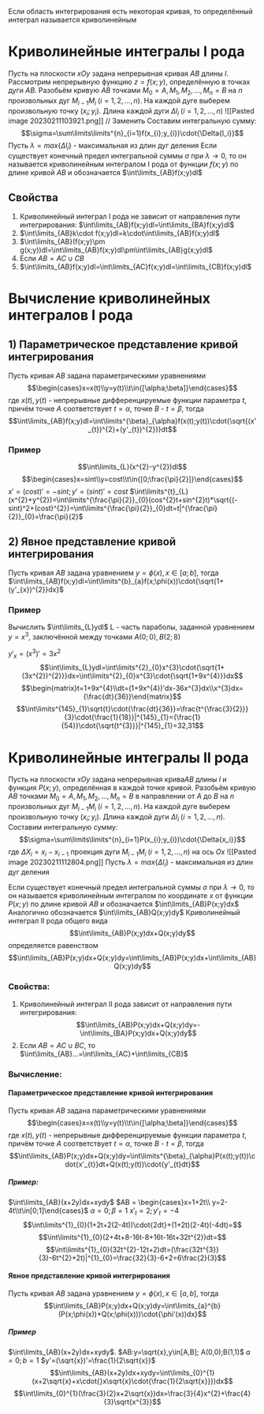 Если область интегрирования есть некоторая кривая, то определённый интеграл называется криволинейным 
# Криволинейные интегралы I рода
Пусть на плоскости $xOy$ задана непрерывная кривая $AB$ длины $l$. Рассмотрим непрерывную функцию $z=f(x;y)$, определённую в точках дуги $AB$. Разобьём кривую $AB$ точками $M_{0}=A,M_{1},M_{2},...,M_{n}=B$ на $n$ произвольных дуг $M_{i-1}M_{i}\;(i=1,2,...,n)$. На каждой дуге выберем произвольную точку $(x_{i};y_{i})$. Длина каждой дуги $\Delta l_i\;(i=1,2,...,n)$
![[Pasted image 20230211103921.png]]
// Заменить
Составим интегральную сумму:
$$\sigma=\sum\limits\limits^{n}_{i=1}f(x_{i};y_{i})\cdot{\Delta{l_i}}$$
Пусть $\lambda=max\{\Delta{l_{i}\}}$ - максимальная из длин дуг деления
Если существует конечный предел интегральной суммы $\sigma$ при $\lambda\to{0}$, то он называется криволинейным интегралом I рода от функции $f(x;y)$ по длине кривой $AB$ и обозначается $\int\limits_{AB}f(x;y)dl$  
## Свойства
1. Криволинейный интеграл I рода не зависит от направления пути интегрирования:
$\int\limits_{AB}f(x;y)dl=\int\limits_{BA}f(x;y)dl$
2. $\int\limits_{AB}k\cdot f(x;y)dl=k\cdot\int\limits_{AB}f(x;y)dl$
3. $\int\limits_{AB}(f(x;y)\pm g(x;y))dl=\int\limits_{AB}f(x;y)dl\pm\int\limits_{AB}g(x;y)dl$
4. Если $AB=AC\cup CB$
5. $\int\limits_{AB}f(x;y)dl=\int\limits_{AC}f(x;y)dl=\int\limits_{CB}f(x;y)dl$
# Вычисление криволинейных интегралов I рода
## 1) Параметрическое представление кривой интегрирования
Пусть кривая $AB$ задана параметрическими уравнениями $$\begin{cases}x=x(t)\\y=y(t)\\t\in{[\alpha;\beta]}\end{cases}$$
где $x(t),y(t)$ - непрерывные дифференцируемые функции параметра $t$, причём точке $A$ соответствует $t=\alpha$, точке $B$ - $t=\beta$, тогда $$\int\limits_{AB}f(x;y)dl=\int\limits^{\beta}_{\alpha}f(x(t);y(t))\cdot{\sqrt{(x'_{t})^{2}+(y'_{t})^{2}}}dt$$
### Пример
$$\int\limits_{L}(x^{2}-y^{2})dl$$
$$\begin{cases}x=sint\\y=cost\\t\in{[0;\frac{\pi}{2}]}\end{cases}$$
$x'=(cost)'=-sint;y'=(sint)'=cost$
$\int\limits^{t}_{L}(x^{2}+y^{2})=\int\limits^{\frac{\pi}{2}}_{0}(cos^{2}t+sin^{2}t)*\sqrt{(-sint)^2+(cost)^{2}}=\int\limits^{\frac{\pi}{2}}_{0}dt=t|^{\frac{\pi}{2}}_{0}=\frac{\pi}{2}$
## 2) Явное представление кривой интегрирования
Пусть кривая $AB$ задана уравнением $y=\phi(x),x\in[a;b]$, тогда
$\int\limits_{AB}f(x;y)dl=\int\limits^{b}_{a}f(x;\phi(x))\cdot{\sqrt{1+(y'_{x})^{2}}dx}$
### Пример
Вычислить $\int\limits_{L}ydl$
L - часть параболы, заданной уравнением $y=x^{3}$, заключённой между точками $A(0;0),B(2;8)$

$y'_{x}=(x^{3})'=3x^{2}$
$$\int\limits_{L}ydl=\int\limits^{2}_{0}x^{3}\cdot{\sqrt{1+(3x^{2})^{2}}}dx=\int\limits^{2}_{0}x^{3}\cdot{\sqrt{1+9x^{4}}}dx$$
$$\begin{matrix}t=1+9x^{4}\\dt=(1+9x^{4})'dx-36x^{3}dx\\x^{3}dx={\frac{dt}{36}}\end{matrix}$$
$$\int\limits^{145}_{1}\sqrt{t}\cdot{\frac{dt}{36}}=\frac{t^{\frac{3}{2}}}{3}\cdot{\frac{1}{18}}|^{145}_{1}={\frac{1}{54}}\cdot{\sqrt{t^{3}}}|^{145}_{1}=32,31$$
# Криволинейные интегралы II рода
Пусть на плоскости $xOy$ задана непрерывная крива$AB$ длины $l$ и функция $P(x;y)$, определённая в каждой точке кривой. Разобьём кривую $AB$ точками $M_{0}=A,M_{1},M_{2},...,M_{n}=B$ в направлении от $A$ до $B$ на $n$ произвольных дуг $M_{i-1}M_{i}\;(i=1,2,...,n)$. На каждой дуге выберем произвольную точку $(x_{i};y_{i})$. Длина каждой дуги $\Delta l_i\;(i=1,2,...,n)$.
Составим интегральную сумму:
$$\sigma=\sum\limits\limits^{n}_{i=1}P(x_{i};y_{i})\cdot{\Delta{x_i}}$$
где $\Delta X_{i}=x_{i}-x_{i-1}$ проекция дуги $M_{i-1}M_{i}\;(i=1,2,...,n)$ на ось $Ox$
![[Pasted image 20230211112804.png]]
Пусть $\lambda=max\{\Delta{l_{i}\}}$ - максимальная из длин дуг деления

Если существует конечный предел интегральной суммы $\sigma$ при $\lambda\to{0}$, то он называется криволинейным интегралом по координате $x$ от функции $P(x;y)$ по длине кривой $AB$ и обозначается $\int\limits_{AB}P(x;y)dx$ 
Аналогично обозначается $\int\limits_{AB}Q(x;y)dy$ 
Криволинейный интеграл II рода общего вида $$\int\limits_{AB}P(x;y)dx+Q(x;y)dy$$
определяется равенством $$\int\limits_{AB}P(x;y)dx+Q(x;y)dy=\int\limits_{AB}P(x;y)dx+\int\limits_{AB}Q(x;y)dy$$
### Свойства:
1. Криволинейный интеграл II рода зависит от направления пути интегрирования:   $$\int\limits_{AB}P(x;y)dx+Q(x;y)dy=-\int\limits_{BA}P(x;y)dx+Q(x;y)dy$$
2. Если $AB=AC\cup{BC}$, то $\int\limits_{AB}...=\int\limits_{AC}+\int\limits_{CB}$
### Вычисление:
#### Параметрическое представление кривой интегрирования
Пусть кривая $AB$ задана параметрическими уравнениями $$\begin{cases}x=x(t)\\y=y(t)\\t\in{[\alpha;\beta]}\end{cases}$$
где $x(t),y(t)$ - непрерывные дифференцируемые функции параметра $t$, причём точке $A$ соответствует $t=\alpha$, точке $B$ - $t=\beta$, тогда$$\int\limits_{AB}P(x;y)dx+Q(x;y)dy=\int\limits^{\beta}_{\alpha}P(x(t);y(t))\cdot{x'_{t}}dt+Q(x(t);y(t))\cdot{y'_{t}dt}$$
##### Пример:
$\int\limits_{AB}(x+2y)dx+xydy$
$AB = \begin{cases}x=1+2t\\ y=2-4t\\t\in[0;1]\end{cases}$
$\alpha=0;\beta=1$
$x'_{t}=2;y'_{t}=-4$
$$\int\limits^{1}_{0}(1+2t+2(2-4t))\cdot{2dt}+(1+2t)(2-4t)(-4dt)=$$$$\int\limits^{1}_{0}(2+4t+8-16t-8+16t-16t+32t^{2})dt=$$$$\int\limits^{1}_{0}(32t^{2}-12t+2)dt=(\frac{32t^{3}}{3}-6t^{2}+2t)|^{1}_{0}=\frac{32}{3}-6+2=6\frac{2}{3}$$

#### Явное представление кривой интегрирования
Пусть кривая $AB$ задана уравнением $y=\phi{(x)},x\in[a,b]$, тогда $$\int\limits_{AB}P(x;y)dx+Q(x;y)dy=\int\limits_{a}^{b}(P(x;\phi(x))+Q(x;\phi(x)))\cdot{\phi'(x))dx}$$
##### Пример
$\int\limits_{AB}(x+2y)dx+xydy$. $AB:y=\sqrt{x},y\in[A,B]; A(0,0);B(1,1)$ 
$a=0;b=1$
$y'=(\sqrt{x})'=\frac{1}{2\sqrt{x}}$
$$\int\limits_{AB}(x+2y)dx+xydy=\int\limits_{0}^{1}(x+2\sqrt{x}+x\cdot{}x\sqrt{x}\cdot{\frac{1}{2\sqrt{x}}})dx$$$$\int\limits_{0}^{1}(\frac{3}{2}x+2\sqrt{x})dx=\frac{3}{4}x^{2}+\frac{4}{3}\sqrt{x^{3}}$$
